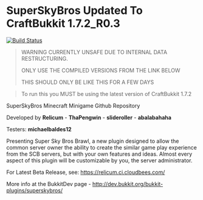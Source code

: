 SuperSkyBros Updated To CraftBukkit 1.7.2_R0.3
==============

[![Build Status](https://travis-ci.org/Relicum/SuperSkyBros.png?branch=master)](https://travis-ci.org/Relicum/SuperSkyBros)

<blockquote>WARNING CURRENTLY UNSAFE DUE TO INTERNAL DATA RESTRUCTURING.

ONLY USE THE COMPILED VERSIONS FROM THE LINK BELOW

THIS SHOULD ONLY BE LIKE THIS FOR A FEW DAYS
</blockquote>

<blockquote>To run this you MUST be using the latest version of CraftBukkit 1.7.2</blockquote>

SuperSkyBros Minecraft Minigame Github Repository

Developed by **Relicum** - **ThaPengwin** - **slideroller** - **abalabahaha**

Testers: **michaelbaldes12**

Presenting Super Sky Bros Brawl, a new plugin designed to allow the common server owner the ability to create the similar game play experience from the SCB servers, but with your own features and ideas. Almost every aspect of this plugin will be customizable by you, the server administrator.

For Latest Beta Release, see: https://relicum.ci.cloudbees.com/

More info at the BukkitDev page - http://dev.bukkit.org/bukkit-plugins/superskybros/
